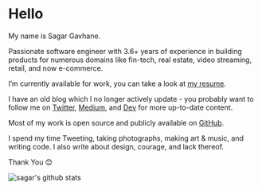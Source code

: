# Hello

My name is Sagar Gavhane.

Passionate software engineer with 3.6+ years of experience in building products for numerous domains like fin-tech, real estate, video streaming, retail, and now e-commerce.

I’m currently available for work, you can take a look at [my resume](https://resume.io/r/zUMxWOl6F).

I have an old blog which I no longer actively update - you probably want to follow me on [Twitter](https://twitter.com/sagar_codes), [Medium](https://medium.com/@sagar_gavhane), and [Dev](https://dev.to/sagar) for more up-to-date content.

Most of my work is open source and publicly available on [GitHub](https://github.com/sagar-gavhane).

I spend my time Tweeting, taking photographs, making art & music, and writing code. I also write about design, courage, and lack thereof.

Thank You 😊

![sagar's github stats](https://github-readme-stats.vercel.app/api?username=sagar-gavhane&show_icons=true&theme=shades-of-purple)
